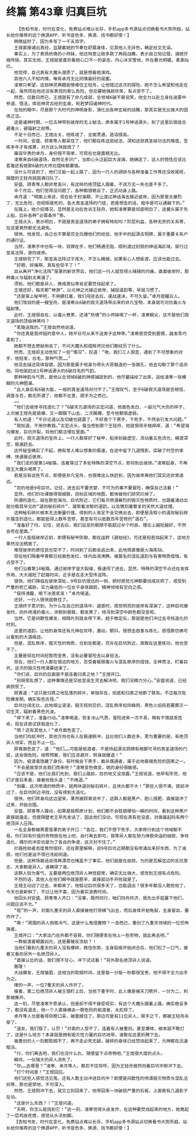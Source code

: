 # 终篇 第43章 归真巨坑
        【告知书友，时代在变化，免费站点难以长存，手机app多书源站点切换看书大势所趋，站长给你推荐的这个换源APP，听书音色多、换源、找书都好使！】
       稍微延时了，因为多写了一千五百字。
       王煊直接诵出真经，且跟着她的节奏在舒展身体，见其他人无异色，确定经文无误。
       事实上，为了表扬热情的小师妹，他还特意让她多跳了两段战舞，表示自己怕记错，请她仔细传授。其实无他，王煊就是喜欢看她心口不一的姿态，内心冰天雪地，外在春光明媚，柔美灿烂。
       他觉得，自己真有大魔头潜质了，就是想看她演戏。
       其他六人不知内情，唯有卓月无比同情最好的闺蜜。
       凌寒只希望，这部神灵典籍能够难住王轻舟，让他错过这次的探险，她不怎么希望和他走在一起，虽然现在他还没有表现的那么危险，但总要她强颜欢笑，有点受不了。
       然而，仅数日而已，王煊就有了非凡成就，全领域6破不是说笑，他全力以赴立身在迷雾中参道、悟法，体验神灵古经的玄奥，宛若梦回诸神时代。
       在他的眼中，尽是那个大时代的神明身影，演化出各种玄秘的战舞，那其实是无比强大的固体之法。
       这是诸神时期，一位古神带到彼岸的无上秘法，原本属于1号神话源头，到了这里后很适合避毒火，避辐射之劫等。
       不足十日而已，王煊出关，他练成了，全面贯通，造诣很高。
       一时间，安盛、顾青等人都呆住了，他们都在练这部经法，深知这部真圣级功法的难度，苦练多年才有成果，对方这么快就成了？
       雍容华贵的卓月，身份很不简单，可现在也是震撼无比。
       凌寒来自6破道场，自然见多识广，当即心头泛起巨大波澜，她确定了，这人的悟性应该比茗璇还有她那6破的大师兄熠辉都要强。
       没什么可说的了，他们又能一起上路了，因为一行人的调研与各种准备工作等还没收尾呢，隔壁的王轻舟就圆满归队了。
       安盛、顾青等人都非常高兴，有这样的绝顶猛人跟着，不说万无一失也差不多了。
       半个月后，他们觉得没问题了，各种都很稳妥了，正式动身上路。
       卓月道：“明面上来说，现在处于封海期，不让渡过神话海去接近彼岸，因为那里太暴烈了，无比危险，但规矩是死的，各大真圣道场的门徒，若是想去的话，暗中是可以通融下的。”
       在路上，她介绍情况，显然是主动在告诉王轻舟，她和凌寒算是彻底明白了，这魔头属于先上船，后补各种“必需条件”等。
       王煊点头，表示明白，不就是真圣道场的弟子拥有特权吗？阶层利益，各种无奈的关系等，在这里竟然都无法避免。
       很快，他发现，自己也不算是完全白蹭他们的经验，他手中的起源古铜牌，属于重要关系户的通行证。
       当然，凌寒手中也有一块，双牌在手，他们畅通无阻，顺利渡过封锁的神话海区域，穿行过至高法阵，驶向彼岸。
       王煊研究了下，那至高法阵过于庞大，不怎么精细，如果有心人想偷渡，应该也能过去。
       “好晒，好痛啊，真有些受不了！”
       自从离开“净化法阵”笼罩的新世界后，他们这一行人就觉得火辣辣的灼痛，直面彼岸时，那种毒火与辐射太离谱了。
       须知，他们都是异人，换成真仙等肯定要焚烧起来了。
       王煊还好，每天都“神游”，以元神之光接近彼岸，捕捉道韵等，早就习惯了。
       “还是穿上秘甲吧，不用硬扛着，我们闯进去后，速战速决，不可久留。”卓月提醒众人。
       他们驾驭的是一艘宝舟，是凌寒从6破的寂灭道场带出来的非凡宝物，本身就可对抗毒火与辐射等。
       此时，王煊很自在，以毒火煮茶，还请“热情”的小师妹喝了一杯，凌寒眼尖，这不是他们寂灭道场的顶级神茶吗？
       “茗璇送我的。”王煊自然地说道。
       “你还真是我师姐的意中人，她平日可从来不送男子这种茶。”凌寒感觉受到震慑，越发乖巧柔和了。
       她都不想去旁敲侧击了，不问大魔头和熠辉师兄他们都经历了什么。
       然而，王煊却主动告知了一些“情况”，叹道：“唉，我们三人很苦，遇到了不可想象的对手，他短发，白毛，那种气质……”
       他没去描述具体容貌，因为那是属于他身为带头大哥载道的一张面孔，他去勾勒了那个追杀他、将他驱赶出1号神话源头的6破白毛的气韵。
       那种神韵与气质，是他以全领域6破的神感捕捉到的，他尽量描绘了出来，送给凌寒一张模糊的元神图谱。
       “此人身后有6破大能，一般的真圣道场对付不了。”王煊叹气，至于6破寂灭道场是否相信，调查与否，都无所谓了，他都不在意，顺手为之而已。
       ……
       “他们去彼岸寻找造化了？”6破天元道场的古宏问道，他面色发白，一副元气大伤的样子，上次被王煊先是扇爆，又一脚踹下山去，二次踢爆，至今他都很虚弱。
       有人劝道：“平日论道以及切磋也就罢了，不好真个下黑手，下死手，不然会引发大问题。”
       “我知道，不用你教我。”古宏点头，每当想到那个王轻舟，他就恨得牙根痒痒，道：“希望海沟爆发，巨坑炸裂，将他们都活埋在里面。”
       此时，寂灭道场的宝舟上，一行人都穿好了秘甲，船体划破虚空，流动着五色流光，横渡深空，极速赶去。
       这件秘宝确实了不起，拥有常人难以想象的极速，在途中留下几道残影，突破了时空的束缚，快速接近彼岸。
       “我们走的是第14秘路，连着穿过了多处特殊的深空节点，即将到达彼岸。”凌寒起身，不再陪王大魔头喝茶了。
       若是没有这些节点，即便是非凡宝舟，也很难这么快赶到，因为彼岸离他们其实还非常遥远。
       “目的地是9号巨坑，记住，进去后不要贪婪，不可为的事不要冒险，确保自己活着！”
       显然，他们的功课做得很细致，目标区域的地图，都快被他们研究烂掉了。
       所谓的造化，就在那些海沟、巨坑附近，它们每次喷涌暴烈的毁灭性物质时，也跟着涌动出部分极其罕见的“道则秘石碎片”，凝聚着浓郁的道韵，以及镌刻着繁复的天然大道纹理。
       这种秘石碎片根本无法衡量价值，得到的人肯定不会交换出去，即便是汲取小的道则秘石碎片蕴含的造化，都能抵得上数年苦修，甚至有可以抵数百年苦修的“道石”。
       “准备好了吗，记住，进去后，我们驻足的极限不能超过半个时辰，理论上越短越好，不然会死在里面。”
       一行人抵临彼岸近前，即便有秘甲防御，都在运转《避劫经》，可还是宛若烧起来了，这地方果然没法栖居了。
       难怪彼岸的原住民也受不了，时间到了后都会逃出来，此地简直像是火海炼狱。
       现在他们隔着甲胄都已经面色发红，体内血液沸腾，被莫名的混乱道韵与有害物质侵蚀，有点受不了。
       他们沿着第14秘路，通过彼岸宇宙大裂缝，极速闯了进去，显然，特殊的深空节点还在发挥作用，大大缩短了赶路时间，近乎是在走大型传送阵。
       很快，他们降临在彼岸深处，9号巨坑很远的一侧，顿时感觉元神都要烧成灰烬了，感受到严重的死亡威胁，实力最低的一位女子身体踉跄，精神领域有空白之感。
       “保持清醒，喝下冰莲浆液！”卓月喝道。
       还好，一行人很快就稳住了。
       王煊终于意识到，为什么在自己的道场中，遥感时，感觉明亮的彼岸有深渊了，这种巨坑爆发时，向外喷涌的毒火，浓郁到极致，都发黑了，倾泻到深空中颜色都没变呢。
       当然，它是间歇性爆发，相隔片刻就会停下来，趋于稳定后，那就是他们冲过去寻找造化的时刻。
       这里的道韵，让他的身体还有元神在欢呼，激动，颤抖，很想去吞食与炼化，感悟那仿佛可以看到的大道痕迹。
       但是，混乱秩序，毁灭性的物质，也到处都是，充斥在巨坑附近，真敢在这里练功，他也受不了。
       主要是现在时间短暂而宝贵，没有必要冒险去以身验法。
       现在，他们一行人都在很远的地方，忍受着极限毒火与混乱秩序的侵蚀，全神贯注，盯着巨坑，这次的毁灭性喷涌要结束了。
       “你们说，巨坑的后面是不是连着归真之地？”王煊开口。
       “别胡思乱想了，这种事情还是交给至高生灵去解决吧，我们没精力分心。”安盛说道，已经病恹恹了。
       顾青道：“这只是归真之地坠落的碎片，单独存在，彻底和归真之地断了联系。不过每次危险爆发期，确实有些古怪。”
       巨坑壮阔无比，此地烟尘滚滚，毁灭规则交织，混乱秩序如同蛛网，黑色火焰宛若要葬灭一切生灵，辐射着黑色光波。
       “停下来了，准备行动。”凌寒喝道，恢复冰山气质，冒险进来一次不易，稍有不慎就丢性命，现在该尝试获取造化了。
       “嗯？还有其他人！”卓月面色变了。
       当他们向前冲时，其他方向也有人在极速俯冲，且比他们人数还多，更为重要的是，有绝顶异人领军，而且不止一位。
       顾青面色变了，道：“他们……可能是偷渡者，不是持起源古铜牌有根脚可寻的真圣道场的门徒，这会很危险。按照预案，我们应该避开，转身就撤退！”
       因为，偷渡者隐藏了身份，有时候会下黑手，截杀偶遇者，属于此地极端危险的因素之一。
       “不会是故意伏击我们而来吧？”凌寒变色微变，她的身份很敏感。
       “应该不是，他们比我们先到，我们上路前，目的地又没泄露。”王煊说道，他早有所觉，他们才是后来者，接着他摇头道：“不用退。”
       “倒霉，这次喷涌的物质中，就两块道则秘石碎片，且块头都不大！”那些人很不满，提前冲过了，在巨坑附近寻找，没有得到大造化。
       很快，他们转身向这边望来，果然被顾青说中了，这群人都是黑户，胆儿很肥，直接就冲了过来，开始合围。
       安盛、顾青等人躁动，如果是按照原计划，他们都不会耽搁哪怕一瞬的时间，看到这种黑户直接就遁走。但是隔壁老王早先发话了，因此他们没动，可现在真有些没底，对面最起码有两个绝顶异人压阵。
       一名全身都被黑雾笼罩的男子开口：“各位，我们不想下死手，大家修行到这个领域都不易。你们将有价值的奇物放在地上吧，自行离去即可。我等异人都在努力挣脱命运的枷锁，争夺造化，偶尔的冲突也是为了各自的争渡，这次对不住了。”
       拦路抢劫者态度竟然很好，还在那里解释，说9号巨坑近期都没有喷涌出来好东西，为了减损，他们也是迫不得已洗劫同道。
       但是，这种场面话说得再漂亮也掩盖不了事实，他们就是在劫掠，为的是瓦解这边的反抗意志，大家都是异人，谁瞒得了谁。
       这群人较为客气，主要是两位绝顶异人神觉超常，确实无比强大，感觉到王煊有点危险。
       不然的话，其他人在他们眼中就是肥羊，直接就动手开抢就是了。
       王煊主动迎了过去，来都来了，他惦记巨坑很多天了，岂能退出？很多年都没人敢抢他了，今天也是新鲜了，不过让他不喜，因为着实浪费时间。
       他回头对安盛、顾青等人开口：“没事，既然同行，咱们同舟共济，我先出手掂量下他们，问题应该不大。”
       “哐”的一声，对面九重天的异人直接被他打得横飞出去，而后身体开始龟裂，全身冒血，要炸开了。
       “嘶！”周围的异人倒吸冷气，这是什么鬼怪魔物？一击而已，重创了九重天领域的一位恐怖强者。
       王煊开口：“大家出门在外都不容易，你们随便丢在地上一些奇物，就此离去吧。”
       一群偷渡者眼露凶光，这是要被反洗劫？！
       当他们看到九重天的异人没有爆碎，稳住伤势，全身裂痕开始闭合后，他们松了一口气，接着又看向另外一名绝顶异人。
       “直接认怂的话，我们很不甘心，冲下试试看！”另外那名绝顶异人说道。
       轰隆！
       大战爆发，王煊皱眉，这相当的耽搁时间，这里每一分每一秒都很宝贵，他不得不全力出手为之。
       噗的一声，一位7重天的异人炸开了。
       接着，第二位绝顶异人被王煊盯上后，当他下重手时，此人像是被天刀劈开，一分为二，刹那被撕开。
       这一刻，尽管凌寒不愿承认，但是却不得不接受现实，有这个大魔头跟着上路，确实稳妥多了，都没有退走，他一个人直接横击一群危险的偷渡者，太彪悍了。
       卓月等人也是看得目瞪口呆，被震撼住了，那边可是有11位异人，联手之下，都被王轻舟杀穿了。
       “道友，我们错了，认罚！”对面的人受不了，连着有人被重创，甚至爆体，根本就不敢打了，这是什么地方？本身就是拥有毁灭性力量的巨坑地带，谁敢在这里折腾下去。
       被重创的人一刻都耽搁不了，再不走必死无疑，破碎的身体已经焚烧起来了，元神都在迅速暗淡。
       “行，你们离去吧，我们也没什么仇，随便留下点奇物吧。”王煊很大度的点头。
       瞬间，一伙强大的异人消失了。
       “你……去哪里？”凌寒、卓月等人，都忍不住惊呼，因为王轻舟居然向着巨坑中俯冲下去。
       “打个时间差！”王煊回应。
       他们这些人感觉活见鬼，还有人敢主动冲进巨坑中？即便是间歇性的喷涌毁灭物质与混乱法则等，那也是禁地，不可深入。
       然而，王煊刚冲下去，就又立刻回来了，他带回来一块破损严重的石板，上面竟有几道影子在动。
       “这是什么东西？！”王煊问道。
       “天啊，你怎么能找到它！”这一刻，凌寒觉得头皮发炸，在这种要焚烧起来的地方，她竟起了一层鸡皮疙瘩，感觉从头凉到脚。
       【告知书友，时代在变化，免费站点难以长存，手机app多书源站点切换看书大势所趋，站长给你推荐的这个换源APP，听书音色多、换源、找书都好使！】